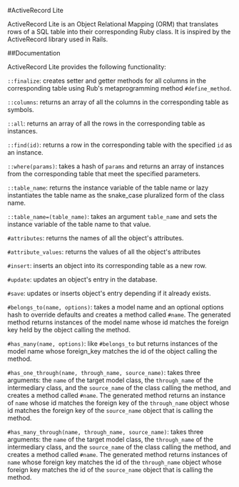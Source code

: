 #ActiveRecord Lite

ActiveRecord Lite is an Object Relational Mapping (ORM) that translates rows of a SQL table into their corresponding Ruby class. It is inspired by the ActiveRecord library used in Rails.

##Documentation

ActiveRecord Lite provides the following functionality:

`::finalize`: creates setter and getter methods for all columns in the corresponding table using Rub's metaprogramming method `#define_method`.

`::columns`: returns an array of all the columns in the corresponding table as symbols.

`::all`: returns an array of all the rows in the corresponding table as instances.

`::find(id)`: returns a row in the corresponding table with the specified `id` as an instance.

`::where(params)`: takes a hash of `params` and returns an array of instances from the corresponding table that meet the specified parameters.

`::table_name`: returns the instance variable of the table name or lazy instantiates the table name as the snake_case pluralized form of the class name.

`::table_name=(table_name)`: takes an argument `table_name` and sets the instance variable of the table name to that value.

`#attributes`: returns the names of all the object's attributes.

`#attribute_values`: returns the values of all the object's attributes

`#insert`: inserts an object into its corresponding table as a new row.

`#update`: updates an object's entry in the database.

`#save`: updates or inserts object's entry depending if it already exists.

`#belongs_to(name, options)`: takes a model name and an optional options hash to override defaults and creates a method called `#name`. The generated method returns instances of the model name whose id matches the foreign key held by the object calling the method.

`#has_many(name, options)`: like `#belongs_to` but returns instances of the model name whose foreign_key matches the id of the object calling the method.

`#has_one_through(name, through_name, source_name)`: takes three arguments: the `name` of the target model class, the `through_name` of the intermediary class, and the `source_name` of the class calling the method, and creates a method called `#name`. The generated method returns an instance of `name` whose id matches the foreign key of the `through_name` object whose id matches the foreign key of the `source_name` object that is calling the method.

`#has_many_through(name, through_name, source_name)`: takes three arguments: the `name` of the target model class, the `through_name` of the intermediary class, and the `source_name` of the class calling the method, and creates a method called `#name`. The generated method returns instances of `name` whose foreign key matches the id of the `through_name` object whose foreign key matches the id of the `source_name` object that is calling the method.
